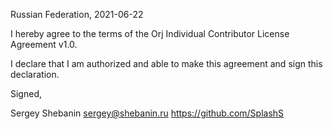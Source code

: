 Russian Federation, 2021-06-22

I hereby agree to the terms of the Orj Individual Contributor License
Agreement v1.0.

I declare that I am authorized and able to make this agreement and sign this
declaration.

Signed,

Sergey Shebanin sergey@shebanin.ru https://github.com/SplashS
